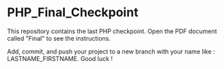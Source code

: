 # PHP_Final_Checkpoint
This repository contains the last PHP checkpoint.
Open the PDF document called "Final" to see the instructions.

Add, commit, and push your project to a new branch with your name like : LASTNAME_FIRSTNAME. Good luck !
